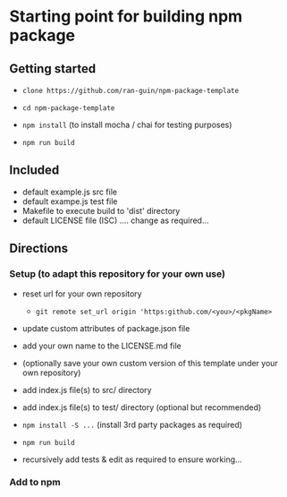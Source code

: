 # Starting point for building npm package

## Getting started

- `clone https://github.com/ran-guin/npm-package-template`

- `cd npm-package-template`

- `npm install` (to install mocha / chai for testing purposes)

- `npm run build`

## Included

- default example.js src file
- default exampe.js test file
- Makefile to execute build to 'dist' directory
- default LICENSE file (ISC) .... change as required...

## Directions

### Setup (to adapt this repository for your own use)
- reset url for your own repository
  - `git remote set_url origin 'https:github.com/<you>/<pkgName>`

- update custom attributes of package.json file
- add your own name to the LICENSE.md file

- (optionally save your own custom version of this template under your own repository)

- add index.js file(s) to src/ directory
- add index.js file(s) to test/ directory (optional but recommended)
- `npm install -S ...` (install 3rd party packages as required)
- `npm run build`
- recursively add tests & edit as required to ensure working...

### Add to npm 


